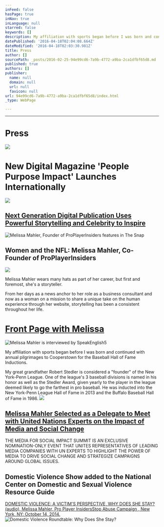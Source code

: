 ```yaml
---
inFeed: false
hasPage: true
inNav: true
inLanguage: null
starred: false
keywords: []
description: My affiliation with sports began before I was born and continued with annual pilgrimages to Cooperstown for the Baseball Hall of Fame Inductions.
datePublished: '2016-04-18T02:04:08.664Z'
dateModified: '2016-04-18T02:03:30.981Z'
title: Press
author: []
sourcePath: _posts/2016-02-25-94e99cd6-7a9b-4772-a9ba-2ca1dfbf65d8.md
published: true
authors: []
publisher:
  name: null
  domain: null
  url: null
  favicon: null
url: 94e99cd6-7a9b-4772-a9ba-2ca1dfbf65d8/index.html
_type: WebPage

---
```

****

# Press
![](https://the-grid-user-content.s3-us-west-2.amazonaws.com/54036a9b-906c-499b-86f2-cd4e564b834f.jpg)

# New Digital Magazine 'People Purpose Impact' Launches Internationally
![](https://the-grid-user-content.s3-us-west-2.amazonaws.com/23db7bd4-c7e9-48c7-854b-f7ee25f9186e.jpg)

## [Next Generation Digital Publication Uses Powerful Storytelling and Celebrity to Inspire][0]
![Melissa Mahler, Founder of ProPlayerInsiders features in The Snap](https://the-grid-user-content.s3-us-west-2.amazonaws.com/da34f42e-f919-4caa-b0a0-b5e6bf0026d5.png)

## Women and the NFL: Melissa Mahler, Co-Founder of ProPlayerInsiders
![](https://imgflo.herokuapp.com/graph/vahj1ThiexotieMo/63a74450abe70f33b6af1f5563acdda2/passthrough.png?height=600&input=https%3A%2F%2Fthe-grid-user-content.s3-us-west-2.amazonaws.com%2Fb2369042-ba7c-4451-82dc-6eec421630d3.png)

Melissa Mahler wears many hats as part of her career, but first and foremost, she's a storyteller.

From her days as a news anchor to her role as a business consultant and now as a woman on a mission to share a unique take on the human experience through her website, storytelling has been a consistent throughout her life.

# [Front Page with Melissa][1]
![Melissa Mahler is interviewed by SpeakEnglish5](https://s3-us-west-2.amazonaws.com/the-grid-img/p/8e7405defadddd576992a4f9aaf8e730cb37c0ff.jpg)

My affiliation with sports began before I was born and continued with annual pilgrimages to Cooperstown for the Baseball Hall of Fame Inductions.

My great grandfather Robert Stedler is considered a "founder" of the New York-Penn League. One of the league's 3 baseball divisions is named in his honor as well as the Stedler Award, given yearly to the player in the league deemed likely to go the farthest in pro baseball. He was inducted into the New York-Penn League Hall of Fame in 2013 and the Buffalo Baseball Hall of Fame in 1986\.
![](https://the-grid-user-content.s3-us-west-2.amazonaws.com/32bceb49-593b-482a-8240-591da330bf66.png)

## [Melissa Mahler Selected as a Delegate to Meet with United Nations Experts on the Impact of Media and Social Change][0]

THE MEDIA FOR SOCIAL IMPACT SUMMIT IS AN EXCLUSIVE NOMINATION-ONLY EVENT THAT UNITES REPRESENTATIVES OF LEADING MEDIA COMPANIES WITH UN EXPERTS TO HIGHLIGHT THE POWER OF MEDIA TO DRIVE SOCIAL CHANGE AND STRATEGIZE CAMPAIGNS AROUND GLOBAL ISSUES.

## Domestic Violence Show added to the National Center on Domestic and Sexual Violence Resource Guide

[DOMESTIC VIOLENCE: A VICTIM'S PERSPECTIVE, WHY DOES SHE STAY? (audio), Melissa Mahler, Pro Player InsidersStop Abuse Campaign , New York, NY: October 14, 2014\.][2]
![Domestic Violence Roundtable: Why Does She Stay?](https://s3-us-west-2.amazonaws.com/the-grid-img/p/cba546c06f5082d62dbe1c5b5d5dafbb5e828bd7.jpg)

[0]: null
[1]: http://www.speakenglish5.com/#!Front-Page-with-Melissa/c1kod/569929330cf20ee37c7781df
[2]: https://soundcloud.com/proplayerinsiders/nfl-melissa-mahler-tony-richardson-domestic-violence-victims-perspective